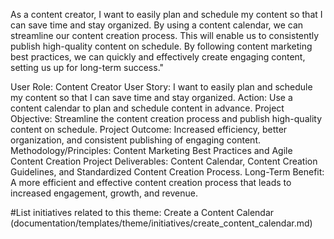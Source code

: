 As a content creator, I want to easily plan and schedule my content so that I can save time and stay organized. By using a content calendar, we can streamline our content creation process. This will enable us to consistently publish high-quality content on schedule. By following content marketing best practices, we can quickly and effectively create engaging content, setting us up for long-term success."

User Role: Content Creator
User Story: I want to easily plan and schedule my content so that I can save time and stay organized.
Action: Use a content calendar to plan and schedule content in advance.
Project Objective: Streamline the content creation process and publish high-quality content on schedule.
Project Outcome: Increased efficiency, better organization, and consistent publishing of engaging content.
Methodology/Principles: Content Marketing Best Practices and Agile Content Creation
Project Deliverables: Content Calendar, Content Creation Guidelines, and Standardized Content Creation Process.
Long-Term Benefit: A more efficient and effective content creation process that leads to increased engagement, growth, and revenue.

#List initiatives related to this theme:
Create a Content Calendar (documentation/templates/theme/initiatives/create_content_calendar.md)
